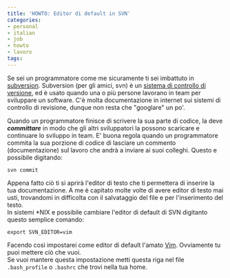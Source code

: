 ```yaml
---
title: 'HOWTO: Editor di default in SVN'
categories:
- personal
- italian
- job
- howto
- lavoro
tags:
---
```

Se sei un programmatore come me sicuramente ti sei imbattuto in
[subversion](http://subversion.tigris.org/). Subversion (per gli amici, svn) è
un [sistema di controllo di
versione](http://it.wikipedia.org/wiki/Controllo_versione), ed è usato quando
una o più persone lavorano in team per sviluppare un software. C'è molta
documentazione in internet sui sistemi di controllo di revisione, dunque non
resta che "googlare" un po'.

Quando un programmatore finisce di scrivere la sua parte di codice, la deve
_**committare**_ in modo che gli altri sviluppatori la possono scaricare e
continuare lo sviluppo in team. E' buona regola quando un programmatore
commita la sua porzione di codice di lasciare un commento (documentazione) sul
lavoro che andrà a inviare ai suoi colleghi. Questo e possibile digitando:

```
svn commit
```

Appena fatto ciò ti si aprirà l'editor di testo che ti permettera di inserire
la tua documentazione. A me è capitato molte volte di avere editor di testo
mai usti, trovandomi in difficolta con il salvataggio del file e per
l'inserimento del testo.  
In sistemi *NIX e possibile cambiare l'editor di default di SVN digitanto
questo semplice comando:

```
export SVN_EDITOR=vim
```

Facendo così impostarei come editor di default l'amato
[Vim](http://www.vim.org/). Ovviamente tu puoi mettere ciò che vuoi.  
Se vuoi mantere questa impostazione metti questa riga nel file `.bash_profile`
o `.bashrc` che trovi nella tua home.

